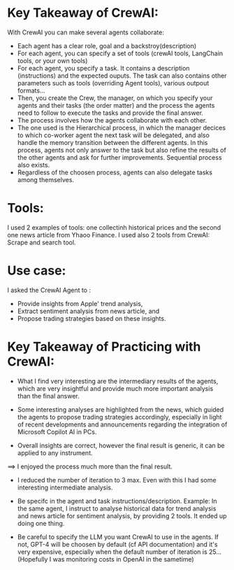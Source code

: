 # Key Takeaway of CrewAI:

With CrewAI you can make several agents collaborate:


*   Each agent has a clear role, goal and a backstroy(description)
*   For each agent, you can specify a set of tools (crewAI tools, LangChain tools, or your own tools)
*   For each agent, you specify a task. It contains a description (instructions) and the expected ouputs. The task can also contains other parameters such as tools (overriding Agent tools), various outpout formats...
*   Then, you create the Crew, the manager, on which you specify your agents and their tasks (the order matter) and the process the agents need to follow to execute the tasks and provide the final answer. 
*   The process involves how the agents collaborate with each other. 
*   The one used is the Hierarchical process, in which the manager decices to which co-worker agent the next task will be delegated, and also handle the memory transition between the different agents. In this process, agents not only answer to the task but also refine the results of the other agents and ask for further improvements. Sequential process also exists.
*   Regardless of the choosen process, agents can also delegate tasks among themselves.

# Tools:
I used 2 examples of tools: one collectinh historical prices and the second one news article from Yhaoo Finance.
I used also 2 tools from CrewAI: Scrape and search tool.


# Use case:

I asked the CrewAI Agent to :
*   Provide insights from Apple' trend analysis, 
*   Extract sentiment analysis from news article, and 
*   Propose trading strategies based on these insights.


# Key Takeaway of Practicing with CrewAI:

*   What I find very interesting are the intermediary results of the agents, which are very insightful and provide much more important analysis than the final answer.

*   Some interesting analyses are highlighted from the news, which guided the agents to propose trading strategies accordingly, especially in light of recent developments and announcements regarding the integration of Microsoft Copilot AI in PCs.

*   Overall insights are correct, however the final result is generic, it can be applied to any instrument.

==> I enjoyed the process much more than the final result.

*   I reduced the number of iteration to 3 max. Even with this I had some interesting intermediate analysis.

*   Be specifc in the agent and task instructions/description. Example: In the same agent, I instruct to analyse historical data for trend analysis and news article for sentiment analysis, by providing 2 tools. It ended up doing one thing.

*   Be careful to specify the LLM you want CrewAI to use in the agents. If not, GPT-4 will be choosen by default (cf API documentation) and it's very expensive, especially when the default number of iteration is 25...(Hopefully I was monitoring costs in OpenAI in the sametime)